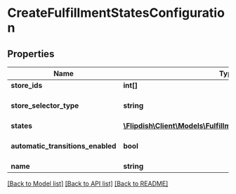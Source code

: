 # CreateFulfillmentStatesConfiguration

## Properties
Name | Type | Description | Notes
------------ | ------------- | ------------- | -------------
**store_ids** | **int[]** | Stores id&#39;s | [optional] 
**store_selector_type** | **string** | Store Selector Type | [optional] 
**states** | [**\Flipdish\\Client\Models\FulfillmentStatusConfigurationItem[]**](FulfillmentStatusConfigurationItem.md) | Settings | [optional] 
**automatic_transitions_enabled** | **bool** | Enable automatic transitions | [optional] 
**name** | **string** | Name | [optional] 

[[Back to Model list]](../README.md#documentation-for-models) [[Back to API list]](../README.md#documentation-for-api-endpoints) [[Back to README]](../README.md)


